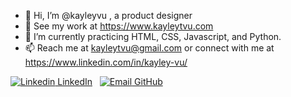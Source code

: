- 👋 Hi, I’m @kayleyvu , a product designer 
- 👀 See my work at https://www.kayleytvu.com 
- 🌱 I’m currently practicing HTML, CSS, Javascript, and Python. 
- 📫 Reach me at kayleytvu@gmail.com or connect with me at https://www.linkedin.com/in/kayley-vu/

[![Linkedin](https://i.stack.imgur.com/gVE0j.png) LinkedIn](https://www.linkedin.com/in/kayley-vu/)
&nbsp;
[![Email](:e-mail:) GitHub](mailto:kayleytvu@gmail.com)

<!---
kayleyvu/kayleyvu is a ✨ special ✨ repository because its `README.md` (this file) appears on your GitHub profile.
You can click the Preview link to take a look at your changes.
--->
